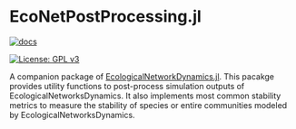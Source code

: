 # EcoNetPostProcessing.jl

[![docs](https://img.shields.io/badge/docs-stable-blue.svg)](https://econetoolbox.github.io/EcoNetPostProcessing.jl/)

[![License: GPL v3](https://img.shields.io/badge/License-GPL%20v3-blue.svg)](http://www.gnu.org/licenses/gpl-3.0)

A companion package of [EcologicalNetworkDynamics.jl](https://github.com/econetoolbox/EcologicalNetworksDynamics.jl).
This pacakge provides utility functions to post-process simulation outputs of EcologicalNetworksDynamics.
It also implements most common stability metrics
to measure the stability of species or entire communities
modeled by EcologicalNetworksDynamics.


